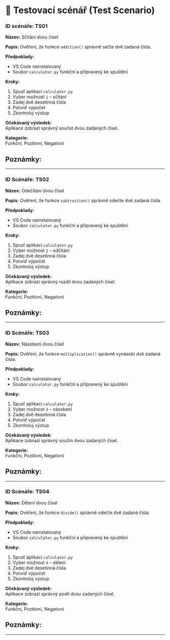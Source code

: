 # 🧭 Testovací scénář (Test Scenario)

### **ID scénáře:** TS01 <a name="ts01"></a>

**Název:** Sčítání dvou čísel  

**Popis:** Ověření, že funkce `addition()` správně sečte dvě zadaná čísla. 

**Předpoklady:**  
- VS Code nainstalovaný  
- Soubor `calculator.py` funkční a připravený ke spuštění  

**Kroky:**  
1. Spusť aplikaci `calculator.py`  
2. Vyber možnost `1` – sčítání  
3. Zadej dvě desetinná čísla  
4. Potvrď výpočet  
5. Zkontroluj výstup  

**Očekávaný výsledek:**  
Aplikace zobrazí správný součet dvou zadaných čísel.

**Kategorie:**  
Funkční, Pozitivní, Negativní  

**Poznámky:**  
-

---

### **ID Scénáře:** TS02 <a name="ts02"></a>

**Název:** Odečítání dvou čísel

**Popis:**  Ověření, že funkce `subtraction()` správně odečte dvě zadaná čísla.

**Předpoklady:**  
- VS Code nainstalovaný  
- Soubor `calculator.py` funkční a připravený ke spuštění 

**Kroky:**  
1. Spusť aplikaci `calculator.py`  
2. Vyber možnost `2` – odčítání 
3. Zadej dvě desetinná čísla  
4. Potvrď výpočet  
5. Zkontroluj výstup  

**Očekávaný výsledek:**  
Aplikace zobrazí správný rozdíl dvou zadaných čísel.

**Kategorie:**  
Funkční, Pozitivní, Negativní  

**Poznámky:**  
-

---

### **ID Scénáře:** TS03 <a name="ts03"></a>

**Název:** Násobení dvou čísel

**Popis:**  Ověření, že funkce `multiplication()` správně vynásobí dvě zadaná čísla.

**Předpoklady:**  
- VS Code nainstalovaný  
- Soubor `calculator.py` funkční a připravený ke spuštění 

**Kroky:**  
1. Spusť aplikaci `calculator.py`  
2. Vyber možnost `3` – násobení 
3. Zadej dvě desetinná čísla  
4. Potvrď výpočet  
5. Zkontroluj výstup  

**Očekávaný výsledek:**  
Aplikace zobrazí správný součin dvou zadaných čísel.

**Kategorie:**  
Funkční, Pozitivní, Negativní  

**Poznámky:**  
-

---

### **ID Scénáře:** TS04 <a name="ts04"></a>

**Název:** Dělení dvou čísel

**Popis:**  Ověření, že funkce `divide()` správně odečte dvě zadaná čísla.

**Předpoklady:**  
- VS Code nainstalovaný  
- Soubor `calculator.py` funkční a připravený ke spuštění 

**Kroky:**  
1. Spusť aplikaci `calculator.py`  
2. Vyber možnost `4` – dělení 
3. Zadej dvě desetinná čísla  
4. Potvrď výpočet  
5. Zkontroluj výstup  

**Očekávaný výsledek:**  
Aplikace zobrazí správný podíl dvou zadaných čísel.

**Kategorie:**  
Funkční, Pozitivní, Negativní  

**Poznámky:**  
-

---
